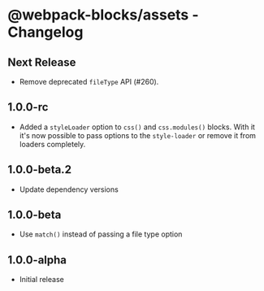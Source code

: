 # @webpack-blocks/assets - Changelog

## Next Release

- Remove deprecated `fileType` API (#260).

## 1.0.0-rc

- Added a `styleLoader` option to `css()` and `css.modules()` blocks.
With it it's now possible to pass options to the `style-loader` or
remove it from loaders completely.

## 1.0.0-beta.2

- Update dependency versions

## 1.0.0-beta

- Use `match()` instead of passing a file type option

## 1.0.0-alpha

- Initial release

